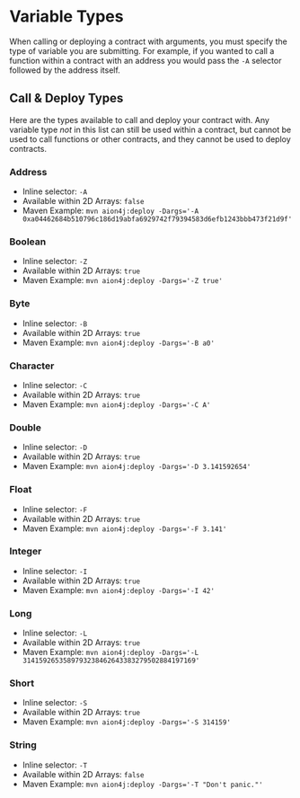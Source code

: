 # Variable Types

When calling or deploying a contract with arguments, you must specify the type of variable you are submitting. For example, if you wanted to call a function within a contract with an address you would pass the `-A` selector followed by the address itself.

## Call & Deploy Types

Here are the types available to call and deploy your contract with. Any variable type _not_ in this list can still be used within a contract, but cannot be used to call functions or other contracts, and they cannot be used to deploy contracts.

### Address

- Inline selector: `-A`
- Available within 2D Arrays: `false`
- Maven Example: `mvn aion4j:deploy -Dargs='-A 0xa04462684b510796c186d19abfa6929742f79394583d6efb1243bbb473f21d9f'`

### Boolean

- Inline selector: `-Z`
- Available within 2D Arrays: `true`
- Maven Example: `mvn aion4j:deploy -Dargs='-Z true'`

### Byte

- Inline selector: `-B`
- Available within 2D Arrays: `true`
- Maven Example: `mvn aion4j:deploy -Dargs='-B a0'`

### Character

- Inline selector: `-C`
- Available within 2D Arrays: `true`
- Maven Example: `mvn aion4j:deploy -Dargs='-C A'`

### Double

- Inline selector: `-D`
- Available within 2D Arrays: `true`
- Maven Example: `mvn aion4j:deploy -Dargs='-D 3.141592654'`

### Float

- Inline selector: `-F`
- Available within 2D Arrays: `true`
- Maven Example: `mvn aion4j:deploy -Dargs='-F 3.141'`

### Integer

- Inline selector: `-I`
- Available within 2D Arrays: `true`
- Maven Example: `mvn aion4j:deploy -Dargs='-I 42'`

### Long

- Inline selector: `-L`
- Available within 2D Arrays: `true`
- Maven Example: `mvn aion4j:deploy -Dargs='-L 3141592653589793238462643383279502884197169'`

### Short

- Inline selector: `-S`
- Available within 2D Arrays: `true`
- Maven Example: `mvn aion4j:deploy -Dargs='-S 314159'`

### String

- Inline selector: `-T`
- Available within 2D Arrays: `false`
- Maven Example: `mvn aion4j:deploy -Dargs='-T "Don't panic."'`